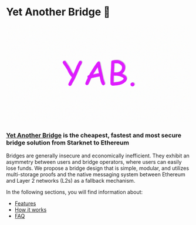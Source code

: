 # Yet Another Bridge 🍭

<div style="max-width: fit-content; margin-left: auto; margin-right: auto;">
  <a href="https://yetanotherbridge.com/bridge"><img alt="Yet Another Bridge" src="./images/YAB-header.jpg" width=600></a>
  <h3><a href="https://yetanotherbridge.com/bridge">Yet Another Bridge</a> is the cheapest, fastest and most secure bridge solution from Starknet to Ethereum</h3>
</div>

Bridges are generally insecure and economically inefficient. They exhibit an
asymmetry between users and bridge operators, where users can easily lose funds.
We propose a bridge design that is simple, modular, and utilizes multi-storage
proofs and the native messaging system between Ethereum and Layer 2 networks (L2s)
as a fallback mechanism.

In the following sections, you will find information about:

- [Features](about_yab/features.md)
- [How it works](about_yab/how_does_it_work)
- [FAQ](about_yab/FAQ.md)
